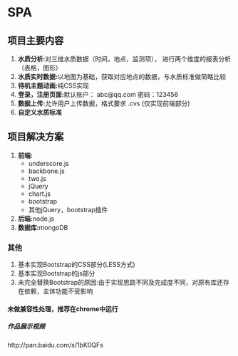 
<body>
<h1>SPA</h1>
<section>
    <h2>项目主要内容</h2>
    <ol>
        <li><strong>水质分析:</strong>对三维水质数据（时间，地点，监测项）， 进行两个维度的报表分析（表格，图形）</li>
        <li><strong>水质实时数据:</strong>以地图为基础，获取对应地点的数据，与水质标准做简略比较</li>
        <li><strong>待机主题动画:</strong>纯CSS实现</li>
        <li><strong>登录，注册页面:</strong>默认账户： abc@qq.com  密码：123456</li>
        <li><strong>数据上传:</strong>允许用户上传数据，格式要求 .cvs (仅实现前端部分)</li>
        <li><strong>自定义水质标准</strong></li>
    </ol>
</section>
<setion>
    <h2>项目解决方案</h2>
    <ol>
        <li>
            <strong>前端:</strong>
            <ul>
                <li>underscore.js</li>
                <li>backbone.js</li>
                <li>two.js</li>
                <li>jQuery</li>
                <li>chart.js</li>
                <li>bootstrap</li>
                <li>其他jQuery，bootstrap插件</li>
            </ul>
        </li>
        <li><strong>后端:</strong>node.js</li>
        <li><strong>数据库:</strong>mongoDB</li>
    </ol>
</setion>
<section>
    <h3>其他</h3>
    <ol>
        <li>基本实现Bootstrap的CSS部分(LESS方式)</li>
        <li>基本实现Bootstrap的js部分</li>
        <li>未完全替换Bootstrap的原因:由于实现思路不同及完成度不同，对原有库还存在依赖，主体功能不受影响</li>
    </ol>
</section>
<section>
    <h4>未做兼容性处理，推荐在chrome中运行</h4>
</section>
<section>
     <h5>作品展示视频</h5><a> http://pan.baidu.com/s/1bK0QFs </a>
</section>
</body>
</html>
